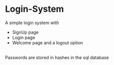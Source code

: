 # Login-System

A simple login system with 
- SignUp page 
- Login page
- Welcome page and a logout option 

<br>
Passwords are stored in hashes in the sql database
